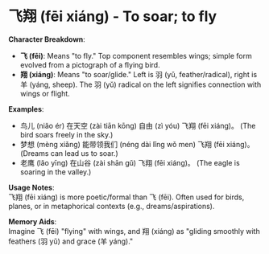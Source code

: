 # **飞翔 (fēi xiáng) - To soar; to fly**

**Character Breakdown**:  
- **飞 (fēi)**: Means "to fly." Top component resembles wings; simple form evolved from a pictograph of a flying bird.  
- **翔 (xiáng)**: Means "to soar/glide." Left is 羽 (yǔ, feather/radical), right is 羊 (yáng, sheep). The 羽 (yǔ) radical on the left signifies connection with wings or flight.

**Examples**:  
- 鸟儿 (niǎo ér) 在天空 (zài tiān kōng) 自由 (zì yóu) 飞翔 (fēi xiáng)。 (The bird soars freely in the sky.)  
- 梦想 (mèng xiǎng) 能带领我们 (néng dài lǐng wǒ men) 飞翔 (fēi xiáng)。 (Dreams can lead us to soar.)  
- 老鹰 (lǎo yīng) 在山谷 (zài shān gǔ) 飞翔 (fēi xiáng)。 (The eagle is soaring in the valley.)

**Usage Notes**:  
飞翔 (fēi xiáng) is more poetic/formal than 飞 (fēi). Often used for birds, planes, or in metaphorical contexts (e.g., dreams/aspirations).

**Memory Aids**:  
Imagine 飞 (fēi) "flying" with wings, and 翔 (xiáng) as "gliding smoothly with feathers (羽 yǔ) and grace (羊 yáng)."